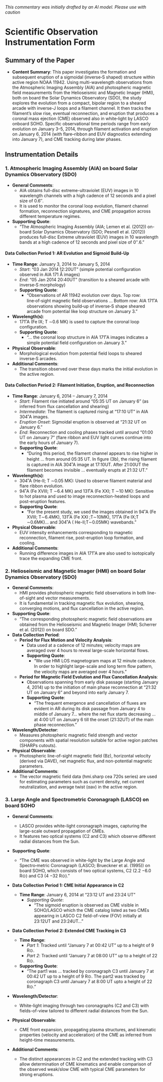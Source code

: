 _This commentary was initially drafted by an AI model. Please use with caution_

# Scientific Observation Instrumentation Form

## Summary of the Paper
- **Content Summary**: This paper investigates the formation and subsequent eruption of a sigmoidal (inverse‑S shaped) structure within active region NOAA 11942. Using multi-wavelength observations from the Atmospheric Imaging Assembly (AIA) and photospheric magnetic field measurements from the Helioseismic and Magnetic Imager (HMI), both on board the Solar Dynamics Observatory (SDO), the study explores the evolution from a compact, bipolar region to a sheared arcade with inverse-J loops and a filament channel. It then tracks the filament’s slow rise, eventual reconnection, and eruption that produces a coronal mass ejection (CME) observed also in white‑light by LASCO onboard SOHO. Specific observational time periods range from early evolution on January 3–5, 2014, through filament activation and eruption on January 6, 2014 (with flare–ribbon and EUV diagnostics extending into January 7), and CME tracking during later phases.

## Instrumentation Details

### 1. Atmospheric Imaging Assembly (AIA) on board Solar Dynamics Observatory (SDO)
- **General Comments**:
   - AIA obtains full-disc extreme-ultraviolet (EUV) images in 10 wavelength channels with a high cadence of 12 seconds and a pixel size of 0.6″.
   - It is used to monitor the coronal loop evolution, filament channel formation, reconnection signatures, and CME propagation across different temperature regimes.
- **Supporting Quote**: 
   - “The Atmospheric Imaging Assembly (AIA; Lemen et al. (2012)) on-board Solar Dynamics Observatory (SDO; Pesnell et al. (2012)) produces full-disc Extreme ultraviolet (EUV) images in 10 wavelength bands at a high cadence of 12 seconds and pixel size of 0′′.6.”

#### Data Collection Period 1: AR Evolution and Sigmoid Build-Up
- **Time Range**: January 3, 2014 to January 5, 2014
   - *Start*: “03 Jan 2014 12:20UT” (simple potential configuration observed in AIA 171 Å images)
   - *End*: “05 Jan 2014 20:40UT” (transition to a sheared arcade with inverse‑S morphology)
   - **Supporting Quote**: 
      - “Observations of AR 11942 evolution over days. Top row: line‑of‑sight magnetic ﬁeld observations … Bottom row: AIA 171˚A observations showing build‑up of inverse‑S shape sheared arcade from potential like loop structure on January 3.”
- **Wavelength(s)**:
   - 171˚A (Fe IX; T ∼0.6 MK) is used to capture the coronal loop configuration.
   - **Supporting Quote**: 
      - “... the coronal loop structure in AIA 171˚A images indicates a simple potential ﬁeld conﬁguration on January 3.”
- **Physical Observable**: 
   - Morphological evolution from potential field loops to sheared inverse‑S arcades.
- **Additional Comments**: 
   - The transition observed over these days marks the initial evolution in the active region.

#### Data Collection Period 2: Filament Initiation, Eruption, and Reconnection
- **Time Range**: January 6, 2014 – January 7, 2014
   - *Start*: Filament rise initiated around “05:35 UT on January 6” (as inferred from flux cancellation and shearing)
   - *Intermediate*: The filament is captured rising at “17:10 UT” in AIA 304˚A images.
   - *Eruption Onset*: Sigmoidal eruption is observed at “21:32 UT on January 6.”
   - *End*: Reconnection and cooling phases tracked until around “01:00 UT on January 7” (flare ribbon and EUV light curves continue into the early hours of January 7).
   - **Supporting Quote**: 
      - “During this period, the ﬁlament channel appears to rise higher in height … from around 05:35 UT. In ﬁgure (3b), the rising ﬁlament is captured in AIA 304˚A image at 17:10UT. After 21:00UT the ﬁlament becomes invisible … eventually erupts at 21:32 UT.”
- **Wavelength(s)**:
   - 304˚A (He-II; T ∼0.05 MK): Used to observe filament material and flare ribbon evolution.
   - 94˚A (Fe XVIII; T ∼6.4 MK) and 131˚A (Fe XXI; T ∼10 MK): Sensitive to hot plasma and used to image reconnection-heated loops and post-eruption features.
   - **Supporting Quote**: 
      - “For the present study, we used the images obtained in 94˚A (Fe XVIII; T∼6.4MK), 131˚A (Fe XXI ;T∼10MK), 171˚A (Fe IX;T ∼0.6MK)... and 304˚A ( He-II;T∼0.05MK) wavebands.”
- **Physical Observable**:
   - EUV intensity enhancements corresponding to magnetic reconnection, filament rise, post-eruption loop formation, and cooling.
- **Additional Comments**:
   - Running difference images in AIA 171˚A are also used to isotopically trace the expanding CME front.

### 2. Helioseismic and Magnetic Imager (HMI) on board Solar Dynamics Observatory (SDO)
- **General Comments**:
   - HMI provides photospheric magnetic field observations in both line-of-sight and vector measurements.
   - It is fundamental in tracking magnetic flux evolution, shearing, converging motions, and flux cancellation in the active region.
- **Supporting Quote**:
   - “The corresponding photospheric magnetic ﬁeld observations are obtained from the Helioseismic and Magnetic Imager (HMI; Scherrer et al. (2012)) on board SDO.”
- **Data Collection Period**:
   - **Period for Flux Motion and Velocity Analysis**:
      - Data used at a cadence of 12 minutes; velocity maps are averaged over 4 hours to reveal large-scale horizontal flows.
      - **Supporting Quote**: 
         - “We use HMI LOS magnetogram maps at 12 minute cadence. In order to highlight large-scale and long term ﬂow pattern, the velocity maps are averaged over 4 hours.”
   - **Period for Magnetic Field Evolution and Flux Cancellation Analysis**:
      - Observations spanning from early disk passage (starting January 4, 2014) up to the initiation of main phase reconnection at “21:32 UT on January 6” and beyond into early January 7.
      - **Supporting Quote**:
         - “The frequent emergence and cancellation of ﬂuxes are evident in AR during its disk passage from January 4 to middle of January 7… where the net ﬂux starts decreasing … at 4:00 UT on January 6 till the onset (21:32UT) of the main phase reconnection.”
- **Wavelength/Detector**:
   - Measures photospheric magnetic field strength and vector components with spatial resolution suitable for active region patches (SHARPs cutouts).
- **Physical Observable**:
   - Photospheric line-of-sight magnetic field (Bz), horizontal velocity (derived via DAVE), net magnetic flux, and non-potential magnetic parameters.
- **Additional Comments**:
   - The vector magnetic field data (hmi.sharp cea 720s series) are used for estimating parameters such as current density, net current neutralization, and average twist (αav) in the active region.

### 3. Large Angle and Spectrometric Coronagraph (LASCO) on board SOHO
- **General Comments**:
   - LASCO provides white-light coronagraph images, capturing the large-scale outward propagation of CMEs.
   - It features two optical systems (C2 and C3) which observe different radial distances from the Sun.
- **Supporting Quote**:
   - “The CME was observed in white-light by the Large Angle and Spectro‑metric Coronagraph (LASCO; Brueckner et al. (1995)) on board SOHO, which consists of two optical systems, C2 (2.2 −6.0 R⊙) and C3 (4 −32 R⊙).”
- **Data Collection Period 1: CME Initial Appearance in C2**
   - **Time Range**: January 6, 2014 at “23:12 UT and 23:24 UT”
      - *Supporting Quote*: 
         - “The sigmoid eruption is observed as CME visible in SOHO/LASCO which the CME catalog listed as two CMEs appearing in LASCO C2 ﬁeld-of-view (FOV) initially at 23:12UT and 23:24UT…”
- **Data Collection Period 2: Extended CME Tracking in C3**
   - **Time Range**:
      - *Part 1*: Tracked until “January 7 at 00:42 UT” up to a height of 9 R⊙.
      - *Part 2*: Tracked until “January 7 at 08:00 UT” up to a height of 22 R⊙.
   - **Supporting Quote**: 
      - “The part1 was ... tracked by coronagraph C3 until January 7 at 00:42 UT up to a height of 9 R⊙. The part2 was tracked by coronagraph C3 until January 7 at 8:00 UT upto a height of 22 R⊙.”

- **Wavelength/Detector**:
   - White-light imaging through two coronagraphs (C2 and C3) with fields-of-view tailored to different radial distances from the Sun.
- **Physical Observable**:
   - CME front expansion, propagating plasma structures, and kinematic properties (velocity and acceleration) of the CME as inferred from height–time measurements.
- **Additional Comments**:
   - The distinct appearances in C2 and the extended tracking with C3 allow determination of CME kinematics and enable comparison of the observed weak/slow CME with typical CME parameters for strong eruptions.
